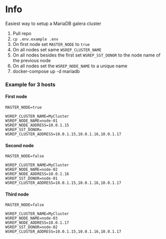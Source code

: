 # Info
Easiest way to setup a MariaDB galera cluster 


1. Pull repo
2. `cp .env.example .env`
3. On first node set `MASTER_NODE` to `true`
4. On all nodes set same `WSREP_CLUSTER_NAME`
5. On all nodes besides the first set `WSREP_SST_DONOR` to the node name of the previous node
6. On all nodes set the `WSREP_NODE_NAME` to a unique name
7. docker-compose up -d mariadb


### Example for 3 hosts

#### First node
```dotenv
MASTER_NODE=true

WSREP_CLUSTER_NAME=MyCluster
WSREP_NODE_NAME=node-01
WSREP_NODE_ADDRESS=10.0.1.15
WSREP_SST_DONOR=
WSREP_CLUSTER_ADDRESS=10.0.1.15,10.0.1.16,10.0.1.17
```

#### Second node

```dotenv
MASTER_NODE=false

WSREP_CLUSTER_NAME=MyCluster
WSREP_NODE_NAME=node-02
WSREP_NODE_ADDRESS=10.0.1.16
WSREP_SST_DONOR=node-01
WSREP_CLUSTER_ADDRESS=10.0.1.15,10.0.1.16,10.0.1.17
```

#### Third node

```dotenv
MASTER_NODE=false

WSREP_CLUSTER_NAME=MyCluster
WSREP_NODE_NAME=node-03
WSREP_NODE_ADDRESS=10.0.1.17
WSREP_SST_DONOR=node-02
WSREP_CLUSTER_ADDRESS=10.0.1.15,10.0.1.16,10.0.1.17
```